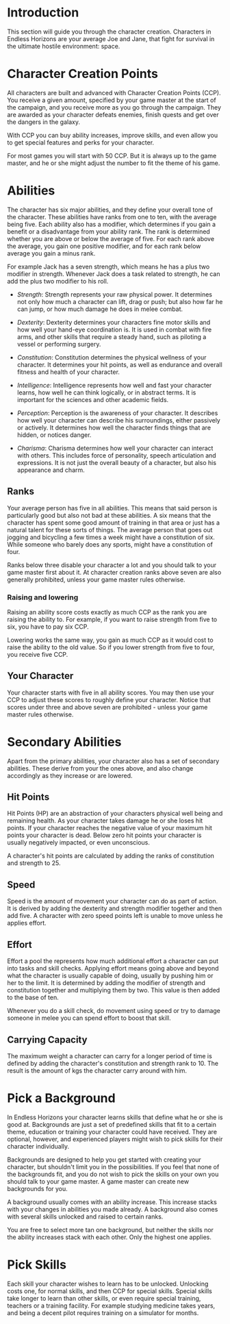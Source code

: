 # Introduction

This section will guide you through the character creation. Characters in
Endless Horizons are your average Joe and Jane, that fight for survival in
the ultimate hostile environment: space.

# Character Creation Points

All characters are built and advanced with Character Creation Points (CCP).
You receive a given amount, specified by your game master at the start of the
campaign, and you receive more as you go through the campaign. They are
awarded as your character defeats enemies, finish quests and get over the
dangers in the galaxy.

With CCP you can buy ability increases, improve skills, and even allow you to
get special features and perks for your character.

For most games you will start with 50 CCP. But it is always up to the game
master, and he or she might adjust the number to fit the theme of his game.

# Abilities

The character has six major abilities, and they define your overall tone of the
character. These abilities have ranks from one to ten, with the average being
five. Each ability also has a modifier, which determines if you gain a benefit
or a disadvantage from your ability rank. The rank is determined whether you are
above or below the average of five. For each rank above the average, you gain
one positive modifier, and for each rank below average you gain a minus rank.

For example Jack has a seven strength, which means he has a plus two modifier
in strength. Whenever Jack does a task related to strength, he can add the plus
two modifier to his roll.

- _Strength_: Strength represents your raw physical power. It determines not
only how much a character can lift, drag or push; but also how far he can jump,
or how much damage he does in melee combat.

- _Dexterity_: Dexterity determines your characters fine motor skills and how
well your hand-eye coordination is. It is used in combat with fire arms, and
other skills that require a steady hand, such as piloting a vessel or performing
surgery.

- _Constitution_: Constitution determines the physical wellness of your
character. It determines your hit points, as well as endurance and overall
fitness and health of your character.

- _Intelligence_: Intelligence represents how well and fast your character
learns, how well he can think logically, or in abstract terms. It is important
for the sciences and other academic fields.

- _Perception_: Perception is the awareness of your character. It describes
how well your character can describe his surroundings, either passively or
actively. It determines how well the character finds things that are hidden,
or notices danger.

- _Charisma_: Charisma determines how well your character can interact with
others. This includes force of personality, speech articulation and expressions.
It is not just the overall beauty of a character, but also his appearance and
charm.

## Ranks

Your average person has five in all abilities. This means that said person is
particularly good but also not bad at these abilities. A six means that the
character has spent some good amount of training in that area or just has a
natural talent for these sorts of things. The average person that goes out
jogging and bicycling a few times a week might have a constitution of six.
While someone who barely does any sports, might have a constitution of four.

Ranks below three disable your character a lot and you should talk to your
game master first about it. At character creation ranks above seven are also
generally prohibited, unless your game master rules otherwise.

### Raising and lowering

Raising an ability score costs exactly as much CCP as the rank you are raising
the ability to. For example, if you want to raise strength from five to six, you
have to pay six CCP.

Lowering works the same way, you gain as much CCP as it would cost to raise the
ability to the old value. So if you lower strength from five to four, you
receive five CCP.

## Your Character

Your character starts with five in all ability scores. You may then use your
CCP to adjust these scores to roughly define your character. Notice that scores
under three and above seven are prohibited - unless your game master rules
otherwise.

# Secondary Abilities

Apart from the primary abilities, your character also has a set of secondary
abilities. These derive from your the ones above, and also change accordingly
as they increase or are lowered.

## Hit Points

Hit Points (HP) are an abstraction of your characters physical well being and
remaining health. As your character takes damage he or she loses hit points.
If your character reaches the negative value of your maximum hit points your
character is dead. Below zero hit points your character is usually negatively
impacted, or even unconscious.

A character's hit points are calculated by adding the ranks of constitution and
strength to 25.

## Speed

Speed is the amount of movement your character can do as part of action. It
is derived by adding the dexterity and strength modifier together and then add
five. A character with zero speed points left is unable to move unless he
applies effort.

## Effort

Effort a pool the represents how much additional effort a character can put into
tasks and skill checks. Applying effort means going above and beyond what the
character is usually capable of doing, usually by pushing him or her to the
limit. It is determined by adding the modifier of strength and constitution
together and multiplying them by two. This value is then added to the base of
ten.

Whenever you do a skill check, do movement using speed or try to damage someone
in melee you can spend effort to boost that skill.

## Carrying Capacity

The maximum weight a character can carry for a longer period of time is defined
by adding the character's constitution and strength rank to 10. The result is
the amount of kgs the character carry around with him.

# Pick a Background

In Endless Horizons your character learns skills that define what he or she is
good at. Backgrounds are just a set of predefined skills that fit to a certain
theme, education or training your character could have received. They are
optional, however, and experienced players might wish to pick skills for their
character individually.

Backgrounds are designed to help you get started with creating your character,
but shouldn't limit you in the possibilities. If you feel that none of the
backgrounds fit, and you do not wish to pick the skills on your own you should
talk to your game master. A game master can create new backgrounds for you.

A background usually comes with an ability increase. This increase stacks with
your changes in abilities you made already. A background also comes with
several skills unlocked and raised to certain ranks.

You are free to select more tan one background, but neither the skills nor the
ability increases stack with each other. Only the highest one applies.

# Pick Skills

Each skill your character wishes to learn has to be unlocked. Unlocking costs
one, for normal skills, and then CCP for special skills. Special skills
take longer to learn than other skills, or even require special training,
teachers or a training facility. For example studying medicine takes years,
and being a decent pilot requires training on a simulator for months.
